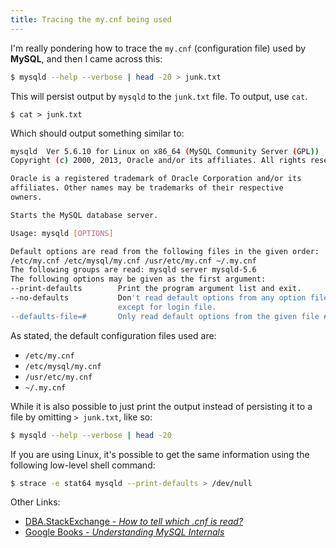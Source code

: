 ```yaml
---
title: Tracing the my.cnf being used
---
```


I'm really pondering how to trace the ```my.cnf``` (configuration file) used by **MySQL**, and then I came across this:

```bash
$ mysqld --help --verbose | head -20 > junk.txt
```

This will persist output by ```mysqld``` to the ```junk.txt``` file. To output, use ```cat```.

```
$ cat > junk.txt
```

Which should output something similar to:

```bash
mysqld  Ver 5.6.10 for Linux on x86_64 (MySQL Community Server (GPL))
Copyright (c) 2000, 2013, Oracle and/or its affiliates. All rights reserved.

Oracle is a registered trademark of Oracle Corporation and/or its
affiliates. Other names may be trademarks of their respective
owners.

Starts the MySQL database server.

Usage: mysqld [OPTIONS]

Default options are read from the following files in the given order:
/etc/my.cnf /etc/mysql/my.cnf /usr/etc/my.cnf ~/.my.cnf
The following groups are read: mysqld server mysqld-5.6
The following options may be given as the first argument:
--print-defaults        Print the program argument list and exit.
--no-defaults           Don't read default options from any option file,
                        except for login file.
--defaults-file=#       Only read default options from the given file #.
```

As stated, the default configuration files used are:

- ```/etc/my.cnf```
- ```/etc/mysql/my.cnf```
- ```/usr/etc/my.cnf```
- ```~/.my.cnf```

While it is also possible to just print the output instead of persisting it to a file by omitting ```> junk.txt```, like so:

```bash
$ mysqld --help --verbose | head -20
```

If you are using Linux, it's possible to get the same information using the following low-level shell command:

```bash
$ strace -e stat64 mysqld --print-defaults > /dev/null
```

Other Links:
- [DBA.StackExchange - *How to tell which .cnf is read?*](https://dba.stackexchange.com/questions/36889/mysql-5-6-os-x-10-8-how-tell-if-my-cnf-read/36896#36896?newreg=6a4f1a97730f4b6290ec41accfad9228)
- [Google Books - *Understanding MySQL Internals*](https://books.google.com.ph/books?id=vz6PcTdo8VUC&pg=PA81&lpg=PA81&dq=mysqld+head&source=bl&ots=nLBS73JBgi&sig=1vB1l3f8CiGIJVhI9zAPpQkSpa0&hl=en&sa=X&ei=k5_uVKuPGIvd8AWk_YDYBw&ved=0CEUQ6AEwBw#v=onepage&q&f=false)
